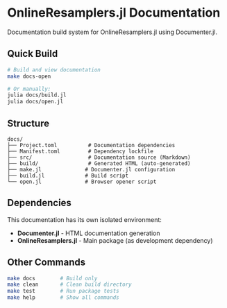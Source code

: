 # OnlineResamplers.jl Documentation

Documentation build system for OnlineResamplers.jl using Documenter.jl.

## Quick Build

```bash
# Build and view documentation
make docs-open

# Or manually:
julia docs/build.jl
julia docs/open.jl
```

## Structure

```
docs/
├── Project.toml          # Documentation dependencies
├── Manifest.toml         # Dependency lockfile
├── src/                  # Documentation source (Markdown)
├── build/                # Generated HTML (auto-generated)
├── make.jl              # Documenter.jl configuration
├── build.jl             # Build script
└── open.jl              # Browser opener script
```

## Dependencies

This documentation has its own isolated environment:
- **Documenter.jl** - HTML documentation generation
- **OnlineResamplers.jl** - Main package (as development dependency)

## Other Commands

```bash
make docs        # Build only
make clean       # Clean build directory
make test        # Run package tests
make help        # Show all commands
```